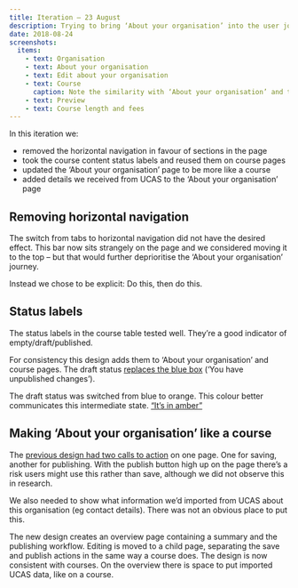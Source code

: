 ```yaml
---
title: Iteration – 23 August
description: Trying to bring ‘About your organisation’ into the user journey
date: 2018-08-24
screenshots:
  items:
    - text: Organisation
    - text: About your organisation
    - text: Edit about your organisation
    - text: Course
      caption: Note the similarity with ‘About your organisation’ and the orange draft status
    - text: Preview
    - text: Course length and fees
---
```


In this iteration we:

- removed the horizontal navigation in favour of sections in the page
- took the course content status labels and reused them on course pages
- updated the ‘About your organisation’ page to be more like a course
- added details we received from UCAS to the ‘About your organisation’ page

## Removing horizontal navigation

The switch from tabs to horizontal navigation did not have the desired effect. This bar now sits strangely on the page and we considered moving it to the top – but that would further deprioritise the ‘About your organisation’ journey.

Instead we chose to be explicit: Do this, then do this.

## Status labels

The status labels in the course table tested well. They’re a good indicator of empty/draft/published.

For consistency this design adds them to ‘About your organisation’ and course pages. The draft status [replaces the blue box](/publish-teacher-training-courses/user-research-aug-22#workflow-states) (‘You have unpublished changes’).

The draft status was switched from blue to orange. This colour better communicates this intermediate state. [“It’s in amber”](https://lookback.io/watch/dujimh9gzaKrRAFBu?t=1h13m15.01s)

## Making ‘About your organisation’ like a course

The [previous design had two calls to action](/publish-teacher-training-courses/user-research-aug-22#about-your-organisation) on one page. One for saving, another for publishing. With the publish button high up on the page there’s a risk users might use this rather than save, although we did not observe this in research.

We also needed to show what information we’d imported from UCAS about this organisation (eg contact details). There was not an obvious place to put this.

The new design creates an overview page containing a summary and the publishing workflow. Editing is moved to a child page, separating the save and publish actions in the same way a course does. The design is now consistent with courses. On the overview there is space to put imported UCAS data, like on a course.
